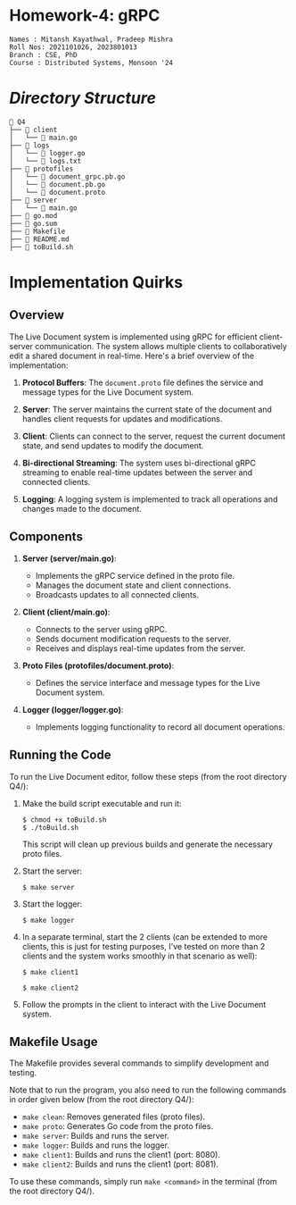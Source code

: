 # Homework-4: gRPC

```
Names : Mitansh Kayathwal, Pradeep Mishra
Roll Nos: 2021101026, 2023801013
Branch : CSE, PhD
Course : Distributed Systems, Monsoon '24
```

# **_Directory Structure_**

```
📁 Q4
├── 📁 client
│   └── 📄 main.go
├── 📁 logs
│   └── 📄 logger.go
│   └── 📄 logs.txt
├── 📁 protofiles
│   └── 📄 document_grpc.pb.go
│   └── 📄 document.pb.go
│   └── 📄 document.proto
├── 📁 server
│   └── 📄 main.go
├── 📄 go.mod
├── 📄 go.sum
├── 📄 Makefile
├── 📄 README.md
├── 📄 toBuild.sh
```

# Implementation Quirks

## Overview

The Live Document system is implemented using gRPC for efficient client-server communication. The system allows multiple clients to collaboratively edit a shared document in real-time. Here's a brief overview of the implementation:

1. **Protocol Buffers**: The `document.proto` file defines the service and message types for the Live Document system.

2. **Server**: The server maintains the current state of the document and handles client requests for updates and modifications.

3. **Client**: Clients can connect to the server, request the current document state, and send updates to modify the document.

4. **Bi-directional Streaming**: The system uses bi-directional gRPC streaming to enable real-time updates between the server and connected clients.

5. **Logging**: A logging system is implemented to track all operations and changes made to the document.

## Components

1. **Server (server/main.go)**:
   - Implements the gRPC service defined in the proto file.
   - Manages the document state and client connections.
   - Broadcasts updates to all connected clients.

2. **Client (client/main.go)**:
   - Connects to the server using gRPC.
   - Sends document modification requests to the server.
   - Receives and displays real-time updates from the server.

3. **Proto Files (protofiles/document.proto)**:
   - Defines the service interface and message types for the Live Document system.

4. **Logger (logger/logger.go)**:
   - Implements logging functionality to record all document operations.


## Running the Code

To run the Live Document editor, follow these steps (from the root directory Q4/):

1. Make the build script executable and run it:
   ```
   $ chmod +x toBuild.sh
   $ ./toBuild.sh
   ```

   This script will clean up previous builds and generate the necessary proto files.


2. Start the server:
   ```
   $ make server
   ```

3. Start the logger:
   ```
   $ make logger
   ```

4. In a separate terminal, start the 2 clients (can be extended to more clients, this is just for testing purposes, I've tested on more than 2 clients and the system works smoothly in that scenario as well):
   ```
   $ make client1
   ```

   ```
   $ make client2
   ```

5. Follow the prompts in the client to interact with the Live Document system.

## Makefile Usage

The Makefile provides several commands to simplify development and testing.

Note that to run the program, you also need to run the following commands in order given below (from the root directory Q4/):

- `make clean`: Removes generated files (proto files).
- `make proto`: Generates Go code from the proto files.
- `make server`: Builds and runs the server.
- `make logger`: Builds and runs the logger.
- `make client1`: Builds and runs the client1 (port: 8080).
- `make client2`: Builds and runs the client1 (port: 8081).

To use these commands, simply run `make <command>` in the terminal (from the root directory Q4/).